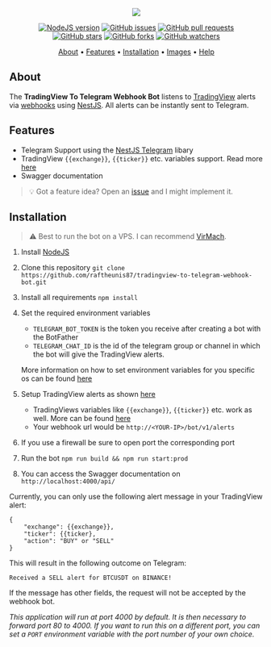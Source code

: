 <p align="center"><a href="https://github.com/raftheunis87/tradingview-to-telegram-webhook-bot" target="_blank"><img src="https://i.imgur.com/bbIFgsc.png"></a></p>

<p align="center">
    <a href="https://nodejs.org/en/download/"><img src="https://img.shields.io/badge/node-%3E%3D%206.0.0-brightgreen?style=plastic" alt="NodeJS version"></a>
    <a href="https://github.com/raftheunis87/tradingview-to-telegram-webhook-bot/issues"><img src="https://img.shields.io/github/issues/raftheunis87/tradingview-to-telegram-webhook-bot?style=plastic" alt="GitHub issues"></a>
    <a href="https://github.com/raftheunis87/tradingview-to-telegram-webhook-bot/pulls"><img src="https://img.shields.io/github/issues-pr/raftheunis87/tradingview-to-telegram-webhook-bot?style=plastic" alt="GitHub pull requests"></a>
    <br /><a href="https://github.com/raftheunis87/tradingview-to-telegram-webhook-bot/stargazers"><img src="https://img.shields.io/github/stars/raftheunis87/tradingview-to-telegram-webhook-bot?style=social" alt="GitHub stars"></a>
    <a href="https://github.com/raftheunis87/tradingview-to-telegram-webhook-bot/network/members"><img src="https://img.shields.io/github/forks/raftheunis87/tradingview-to-telegram-webhook-bot?style=social" alt="GitHub forks"></a>
    <a href="https://github.com/raftheunis87/tradingview-to-telegram-webhook-bot/watchers"><img src="https://img.shields.io/github/watchers/raftheunis87/tradingview-to-telegram-webhook-bot?style=social" alt="GitHub watchers"></a>
</p>

<p align="center">
  <a href="#about">About</a>
  •
  <a href="#features">Features</a>
  •
  <a href="#installation">Installation</a>
  •
  <a href="#images">Images</a>
  •
  <a href="#how-can-i-help">Help</a>
</p>

## About
The **TradingView To Telegram Webhook Bot** listens to [TradingView](https://tradingview.com) alerts via [webhooks](https://www.tradingview.com/support/solutions/43000529348-i-want-to-know-more-about-webhooks/) using [NestJS](https://nestjs.com/).
All alerts can be instantly sent to Telegram.

## Features
- Telegram Support using the [NestJS Telegram](https://github.com/jmcdo29/nestjs-telegram) libary
- TradingView `{{exchange}}`, `{{ticker}}` etc. variables support. Read more [here](https://www.tradingview.com/blog/en/introducing-variables-in-alerts-14880/)
- Swagger documentation

> 💡 Got a feature idea? Open an [issue](https://github.com/raftheunis87/tradingview-to-telegram-webhook-bot/issues/new) and I might implement it.

## Installation
> ⚠️ Best to run the bot on a VPS. I can recommend [VirMach](https://virmach.com/).
1. Install [NodeJS](https://nodejs.org/en/download/)
1. Clone this repository `git clone https://github.com/raftheunis87/tradingview-to-telegram-webhook-bot.git`
1. Install all requirements `npm install`
1. Set the required environment variables
    - `TELEGRAM_BOT_TOKEN` is the token you receive after creating a bot with the BotFather
    - `TELEGRAM_CHAT_ID` is the id of the telegram group or channel in which the bot will give the TradingView alerts. 

    More information on how to set environment variables for you specific os can be found [here](https://www.twilio.com/blog/2017/01/how-to-set-environment-variables.html)
1. Setup TradingView alerts as shown [here](https://i.imgur.com/Yl4Q9Ht.png)
    - TradingViews variables like `{{exchange}}`, `{{ticker}}` etc. work as well. More can be found [here](https://www.tradingview.com/blog/en/introducing-variables-in-alerts-14880/)
    - Your webhook url would be `http://<YOUR-IP>/bot/v1/alerts`
1. If you use a firewall be sure to open port the corresponding port
1. Run the bot `npm run build && npm run start:prod`
1. You can access the Swagger documentation on `http://localhost:4000/api/`

Currently, you can only use the following alert message in your TradingView alert:

```
{
    "exchange": {{exchange}},
    "ticker": {{ticker},
    "action": "BUY" or "SELL"
}
```

This will result in the following outcome on Telegram:
```
Received a SELL alert for BTCUSDT on BINANCE!
```

If the message has other fields, the request will not be accepted by the webhook bot.

*This application will run at port 4000 by default. It is then necessary to forward port 80 to 4000. If you want to run this on a different port, you can set a `PORT` environment variable with the port number of your own choice.*